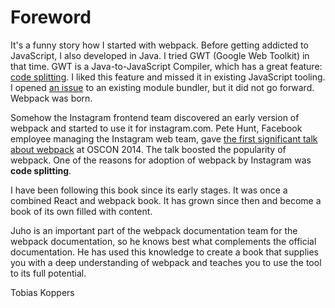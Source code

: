 # Foreword

It's a funny story how I started with webpack. Before getting addicted to JavaScript, I also developed in Java. I tried GWT (Google Web Toolkit) in that time. GWT is a Java-to-JavaScript Compiler, which has a great feature: [code splitting](http://www.gwtproject.org/doc/latest/DevGuideCodeSplitting.html). I liked this feature and missed it in existing JavaScript tooling. I opened [an issue](https://github.com/medikoo/modules-webmake/issues/7) to an existing module bundler, but it did not go forward. Webpack was born.

Somehow the Instagram frontend team discovered an early version of webpack and started to use it for instagram.com. Pete Hunt, Facebook employee managing the Instagram web team, gave [the first significant talk about webpack](https://www.youtube.com/watch?v=VkTCL6Nqm6Y) at OSCON 2014. The talk boosted the popularity of webpack. One of the reasons for adoption of webpack by Instagram was **code splitting**.

I have been following this book since its early stages. It was once a combined React and webpack book. It has grown since then and become a book of its own filled with content.

Juho is an important part of the webpack documentation team for the webpack documentation, so he knows best what complements the official documentation. He has used this knowledge to create a book that supplies you with a deep understanding of webpack and teaches you to use the tool to its full potential.

Tobias Koppers
